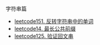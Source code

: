 字符串篇
* [leetcode151. 反转字符串中的单词](https://github.com/cyh756085049/LeetCode/blob/main/interview/practive/string/reverseWords.js)
* [leetcode14. 最长公共前缀](https://github.com/cyh756085049/LeetCode/blob/main/interview/practive/string/reverseWords.js)
* [leetcode125. 验证回文串](https://github.com/cyh756085049/LeetCode/blob/main/interview/practive/string/isPalindrome.js)